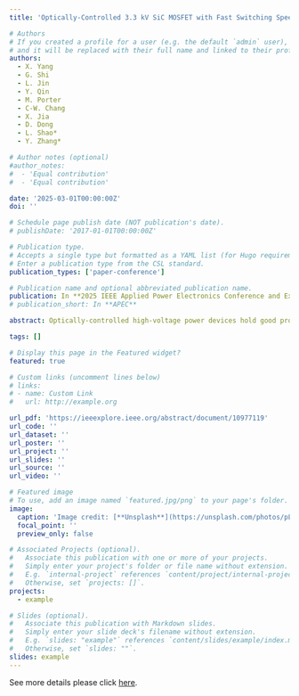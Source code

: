 ```yaml
---
title: 'Optically-Controlled 3.3 kV SiC MOSFET with Fast Switching Speed and Low Optical Power'

# Authors
# If you created a profile for a user (e.g. the default `admin` user), write the username (folder name) here
# and it will be replaced with their full name and linked to their profile.
authors:
  - X. Yang
  - G. Shi
  - L. Jin
  - Y. Qin
  - M. Porter
  - C-W. Chang
  - X. Jia
  - D. Dong
  - L. Shao*
  - Y. Zhang*

# Author notes (optional)
#author_notes:
#  - 'Equal contribution'
#  - 'Equal contribution'

date: '2025-03-01T00:00:00Z'
doi: ''

# Schedule page publish date (NOT publication's date).
# publishDate: '2017-01-01T00:00:00Z'

# Publication type.
# Accepts a single type but formatted as a YAML list (for Hugo requirements).
# Enter a publication type from the CSL standard.
publication_types: ['paper-conference']

# Publication name and optional abbreviated publication name.
publication: In **2025 IEEE Applied Power Electronics Conference and Exposition (APEC)**, Mar. 2025
# publication_short: In **APEC**

abstract: Optically-controlled high-voltage power devices hold good promise for grid and renewable energy applications by providing superior electromagnetic interference (EMI) immunity and reduced switching delay. This paper proposed a novel optically-controlled gate driver architecture that applies complementary optical signals to two photodiodes (PDs) arranged in a totem-pole configuration. This configuration enables fast switching of power semiconductor devices using minimal optical power, as only low-power driver signals are optically modulated and device main current is not photogenerated. To validate this approach, we employ two InGaAs PDs to drive a 3.3 kV SiC MOSFET, the highest-voltage industrial unipolar device currently available. When each PD is illuminated by 21.7 mW optical power, the SiC MOSFET achieves hard-switching at 1500V/3A, with rise and fall times of 152 ns and 214 ns, respectively. These results set new records for switching voltage, speed, and power capacity-to-optical power ratio in optically-controlled unipolar power switches. This general optical driver design is also applicable to the future development of integrated optics for power electronics in diverse (ultra-) wide-bandgap semiconductors.

tags: []

# Display this page in the Featured widget?
featured: true

# Custom links (uncomment lines below)
# links:
# - name: Custom Link
#   url: http://example.org

url_pdf: 'https://ieeexplore.ieee.org/abstract/document/10977119'
url_code: ''
url_dataset: ''
url_poster: ''
url_project: ''
url_slides: ''
url_source: ''
url_video: ''

# Featured image
# To use, add an image named `featured.jpg/png` to your page's folder.
image:
  caption: 'Image credit: [**Unsplash**](https://unsplash.com/photos/pLCdAaMFLTE)'
  focal_point: ''
  preview_only: false

# Associated Projects (optional).
#   Associate this publication with one or more of your projects.
#   Simply enter your project's folder or file name without extension.
#   E.g. `internal-project` references `content/project/internal-project/index.md`.
#   Otherwise, set `projects: []`.
projects:
  - example

# Slides (optional).
#   Associate this publication with Markdown slides.
#   Simply enter your slide deck's filename without extension.
#   E.g. `slides: "example"` references `content/slides/example/index.md`.
#   Otherwise, set `slides: ""`.
slides: example
---
```


See more details please click [here](https://ieeexplore.ieee.org/abstract/document/10977119).

